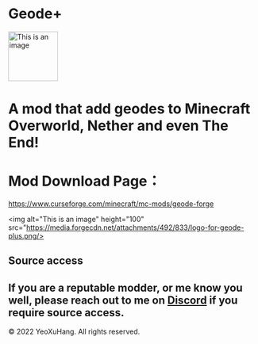 # Geode+

<img alt="This is an image" height="100" src="https://github.com/YeoXuHang/Geode-Plus/blob/master/src/main/resources/icon.png" width="100"/>



# A mod that add geodes to Minecraft Overworld, Nether and even The End!


# Mod Download Page：
https://www.curseforge.com/minecraft/mc-mods/geode-forge

<img alt="This is an image" height="100" src="https://media.forgecdn.net/attachments/492/833/logo-for-geode-plus.png/>




## Source access

If you are a reputable modder, or me know you well, please reach out to me on [Discord](https://discord.gg/Ephgb4cGsN) if you require source access.
-----------------

© 2022 YeoXuHang. All rights reserved.
